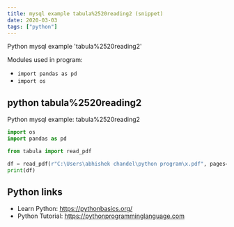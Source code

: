 ```yaml
---
title: mysql example tabula%2520reading2 (snippet)
date: 2020-03-03
tags: ["python"]
---
```

Python mysql example 'tabula%2520reading2'


Modules used in program: 
* `import pandas as pd`
* `import os`

## python tabula%2520reading2

Python mysql example: tabula%2520reading2

```python
import os
import pandas as pd

from tabula import read_pdf

df = read_pdf(r"C:\Users\abhishek chandel\python program\x.pdf", pages="all")
print(df)


```

## Python links

- Learn Python: https://pythonbasics.org/
- Python Tutorial: https://pythonprogramminglanguage.com
